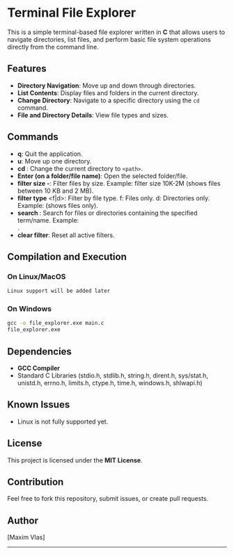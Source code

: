 # Terminal File Explorer

This is a simple terminal-based file explorer written in **C** that allows users to navigate directories, list files, and perform basic file system operations directly from the command line.

## Features
- **Directory Navigation**: Move up and down through directories.
- **List Contents**: Display files and folders in the current directory.
- **Change Directory**: Navigate to a specific directory using the `cd` command.
- **File and Directory Details**: View file types and sizes.

## Commands
- **q**: Quit the application.
- **u**: Move up one directory.
- **cd <path>**: Change the current directory to `<path>`.
- **Enter (on a folder/file name)**: Open the selected folder/file.
- **filter size <min>-<max>**: Filter files by size.
    Example: filter size 10K-2M (shows files between 10 KB and 2 MB).
- **filter type** <f|d>: Filter by file type.
    f: Files only.
    d: Directories only.
    Example: <filter type f> (shows files only).
- **search <term>**: Search for files or directories containing the specified term/name.
    Example: <search image>. 
- **clear filter**: Reset all active filters.

## Compilation and Execution

### On Linux/MacOS
```bash
Linux support will be added later
```

### On Windows
```cmd
gcc -o file_explorer.exe main.c
file_explorer.exe
```

## Dependencies
- **GCC Compiler**
- Standard C Libraries (stdio.h, stdlib.h, string.h, dirent.h, sys/stat.h, unistd.h, errno.h, limits.h, ctype.h, time.h, windows.h, shlwapi.h)

## Known Issues
- Linux is not fully supported yet.

## License
This project is licensed under the **MIT License**.

## Contribution
Feel free to fork this repository, submit issues, or create pull requests.

## Author
[Maxim Vlas]   

---


